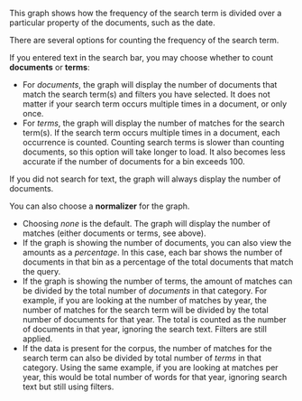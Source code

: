 This graph shows how the frequency of the search term is divided over a particular property of the documents, such as the date.

There are several options for counting the frequency of the search term. 

If you entered text in the search bar, you may choose whether to count **documents** or **terms**:

* For *documents*, the graph will display the number of documents that match the search term(s) and filters you have selected. It does not matter if your search term occurs multiple times in a document, or only once.
* For *terms*, the graph will display the number of matches for the search term(s). If the search term occurs multiple times in a document, each occurrence is counted. Counting search terms is slower than counting documents, so this option will take longer to load. It also becomes less accurate if the number of documents for a bin exceeds 100.

If you did not search for text, the graph will always display the number of documents.


You can also choose a **normalizer** for the graph.

* Choosing *none* is the default. The graph will display the number of matches (either documents or terms, see above).
* If the graph is showing the number of documents, you can also view the amounts as a *percentage*. In this case, each bar shows the number of documents in that bin as a percentage of the total documents that match the query.
* If the graph is showing the number of terms, the amount of matches can be divided by the total number of *documents* in that category. For example, if you are looking at the number of matches by year, the number of matches for the search term will be divided by the total number of documents for that year. The total is counted as the number of documents in that year, ignoring the search text. Filters are still applied.
* If the data is present for the corpus, the number of matches for the search term can also be divided by total number of *terms* in that category. Using the same example, if you are looking at matches per year, this would be total number of words for that year, ignoring search text but still using filters.